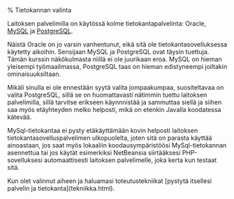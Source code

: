 % Tietokannan valinta
<!-- order: 3 -->

Laitoksen palvelimilla on käytössä kolme tietokantapalvelinta: Oracle, [MySQL](http://www.mysql.com/) ja [PostgreSQL](http://www.postgresql.org/).

Näistä Oracle on jo varsin vanhentunut, eikä sitä ole tietokantasovelluksessa käytetty aikoihin.
Sensijaan MySQL ja PostgreSQL ovat täysin tuettuja. Tämän kurssin näkökulmasta niillä ei ole juurikaan eroa.
MySQL on hieman yleisempi työmaailmassa, PostgreSQL taas on hieman edistyneempi joiltakin ominaisuuksiltaan.

Mikäli sinulla ei ole ennestään syytä valita jompaakumpaa, suositeltavaa on valita PostgreSQL,
sillä se on huomattavasti nätimmin tuettu laitoksen palvelimilla, sillä tarvitse erikseen käynnnistää ja sammuttaa siellä ja siihen saa myös etäyhteyden melko helposti, mikä on etenkin Javalla koodatessa kätevää.

MySql-tietokantaa ei pysty etäkäyttämään kovin helposti laitoksen tietokantasovelluspalvelimen ulkopuolelta, joten sitä on parasta käyttää ainoastaan, jos saat myös lokaaliin koodausympäristöösi MySql-tietokannan asennettua tai jos käytät esimerkiksi NetBeansia siirtääksesi PHP-sovelluksesi automaattisesti laitoksen palvelimelle, joka kerta kun testaat sitä.

<next>
Kun olet valinnut aiheen ja haluamasi toteutustekniikat [pystytä itsellesi palvelin ja tietokanta](tekniikka.html).
</next>

